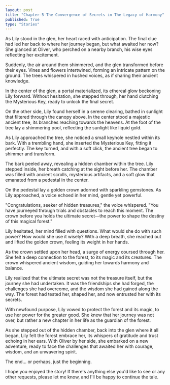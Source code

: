 ```yaml
---
layout: post
title: "Chapter-5-The Convergence of Secrets in The Legacy of Harmony"
published: True
type: "Stories"
---
```


As Lily stood in the glen, her heart raced with anticipation. The final clue had led her back to where her journey began, but what awaited her now? She glanced at Oliver, who perched on a nearby branch, his wise eyes reflecting her excitement.

Suddenly, the air around them shimmered, and the glen transformed before their eyes. Vines and flowers intertwined, forming an intricate pattern on the ground. The trees whispered in hushed voices, as if sharing their ancient knowledge.

In the center of the glen, a portal materialized, its ethereal glow beckoning Lily forward. Without hesitation, she stepped through, her hand clutching the Mysterious Key, ready to unlock the final secret.

On the other side, Lily found herself in a serene clearing, bathed in sunlight that filtered through the canopy above. In the center stood a majestic ancient tree, its branches reaching towards the heavens. At the foot of the tree lay a shimmering pool, reflecting the sunlight like liquid gold.

As Lily approached the tree, she noticed a small keyhole nestled within its bark. With a trembling hand, she inserted the Mysterious Key, fitting it perfectly. The key turned, and with a soft click, the ancient tree began to shimmer and transform.

The bark peeled away, revealing a hidden chamber within the tree. Lily stepped inside, her breath catching at the sight before her. The chamber was filled with ancient scrolls, mysterious artifacts, and a soft glow that emanated from a pedestal in the center.

On the pedestal lay a golden crown adorned with sparkling gemstones. As Lily approached, a voice echoed in her mind, gentle yet powerful.

"Congratulations, seeker of hidden treasures," the voice whispered. "You have journeyed through trials and obstacles to reach this moment. The crown before you holds the ultimate secret—the power to shape the destiny of this magical forest."

Lily hesitated, her mind filled with questions. What would she do with such power? How would she use it wisely? With a deep breath, she reached out and lifted the golden crown, feeling its weight in her hands.

As the crown settled upon her head, a surge of energy coursed through her. She felt a deep connection to the forest, to its magic and its creatures. The crown whispered ancient wisdom, guiding her towards harmony and balance.

Lily realized that the ultimate secret was not the treasure itself, but the journey she had undertaken. It was the friendships she had forged, the challenges she had overcome, and the wisdom she had gained along the way. The forest had tested her, shaped her, and now entrusted her with its secrets.

With newfound purpose, Lily vowed to protect the forest and its magic, to use her power for the greater good. She knew that her journey was not over, but rather a new chapter in her life as the guardian of the forest.

As she stepped out of the hidden chamber, back into the glen where it all began, Lily felt the forest embrace her, its whispers of gratitude and trust echoing in her ears. With Oliver by her side, she embarked on a new adventure, ready to face the challenges that awaited her with courage, wisdom, and an unwavering spirit.

The end... or perhaps, just the beginning.

I hope you enjoyed the story! If there's anything else you'd like to see or any other requests, please let me know, and I'll be happy to continue the tale.